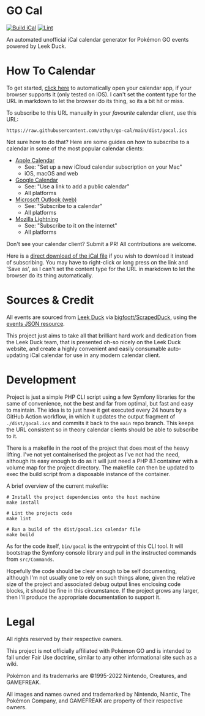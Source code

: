 # GO Cal

[![Build iCal](https://github.com/othyn/go-cal/actions/workflows/build.yml/badge.svg)](https://github.com/othyn/go-cal/actions/workflows/build.yml)
[![Lint](https://github.com/othyn/go-cal/actions/workflows/lint.yml/badge.svg)](https://github.com/othyn/go-cal/actions/workflows/lint.yml)

An automated unofficial iCal calendar generator for Pokémon GO events powered by Leek Duck.

# How To Calendar

To get started, [click here](https://raw.githubusercontent.com/othyn/go-cal/main/dist/gocal.ics) to automatically open your calendar app, if your browser supports it (only tested on iOS). I can't set the content type for the URL in markdown to let the browser do its thing, so its a bit hit or miss.

To subscribe to this URL manually in your *favourite* calendar client, use this URL:

```text
https://raw.githubusercontent.com/othyn/go-cal/main/dist/gocal.ics
```

Not sure how to do that? Here are some guides on how to subscribe to a calendar in some of the most popular calendar
clients:

- [Apple Calendar](https://support.apple.com/en-gb/HT202361)
    - See: "Set up a new iCloud calendar subscription on your Mac"
    - iOS, macOS and web
- [Google Calendar](https://support.google.com/calendar/answer/37100)
    - See: "Use a link to add a public calendar"
    - All platforms
- [Microsoft Outlook (web)](https://support.microsoft.com/en-us/office/import-or-subscribe-to-a-calendar-in-outlook-com-cff1429c-5af6-41ec-a5b4-74f2c278e98c)
    - See: "Subscribe to a calendar"
    - All platforms
- [Mozilla Lightning](https://support.mozilla.org/en-US/kb/adding-a-holiday-calendar#w_subscribe-to-it-on-the-internet)
    - See: "Subscribe to it on the internet"
    - All platforms

Don't see your calendar client? Submit a PR! All contributions are welcome.

Here is a [direct download of the iCal file](https://raw.githubusercontent.com/othyn/go-cal/main/dist/gocal.ics) if you
wish to download it instead of subscribing. You may have to right-click or long press on the link and 'Save as', as I
can't set the content type for the URL in markdown to let the browser do its thing automatically.

# Sources & Credit

All events are sourced from [Leek Duck](https://leekduck.com/events/)
via [bigfoott/ScrapedDuck](https://github.com/bigfoott/ScrapedDuck), using
the [events JSON resource](https://github.com/bigfoott/ScrapedDuck/blob/master/docs/EVENTS.md).

This project just aims to take all that brilliant hard work and dedication from the Leek Duck team, that is presented
oh-so nicely on the Leek Duck website, and create a highly convenient and easily consumable auto-updating iCal calendar
for use in any modern calendar client.

# Development

Project is just a simple PHP CLI script using a few Symfony libraries for the same of convenience, not the best and far
from optimal, but fast and easy to maintain. The idea is to just have it get executed every 24 hours by a GitHub Action
workflow, in which it updates the output fragment of `./dist/gocal.ics` and commits it back to the `main` repo branch.
This keeps the URL consistent so in theory calendar clients should be able to subscribe to it.

There is a makefile in the root of the project that does most of the heavy lifting. I've not yet containerised the
project as I've not had the need, although its easy enough to do as it will just need a PHP 8.1 container with a volume
map for the project directory. The makefile can then be updated to exec the build script from a disposable instance of
the container.

A brief overview of the current makefile:

```shell
# Install the project dependencies onto the host machine
make install

# Lint the projects code
make lint

# Run a build of the dist/gocal.ics calendar file
make build
```

As for the code itself, `bin/gocal` is the entrypoint of this CLI tool. It will bootstrap the Symfony console library
and pull in the instructed commands from `src/Commands`.

Hopefully the code should be clear enough to be self documenting, although I'm not usually one to rely on such things
alone, given the relative size of the project and associated debug output lines enclosing code blocks, it should be fine
in this circumstance. If the project grows any larger, then I'll produce the appropriate documentation to support it.

# Legal

All rights reserved by their respective owners.

This project is not officially affiliated with Pokémon GO and is intended to fall under Fair Use doctrine, similar to
any other informational site such as a wiki.

Pokémon and its trademarks are ©1995-2022 Nintendo, Creatures, and GAMEFREAK.

All images and names owned and trademarked by Nintendo, Niantic, The Pokémon Company, and GAMEFREAK are property of
their respective owners.
